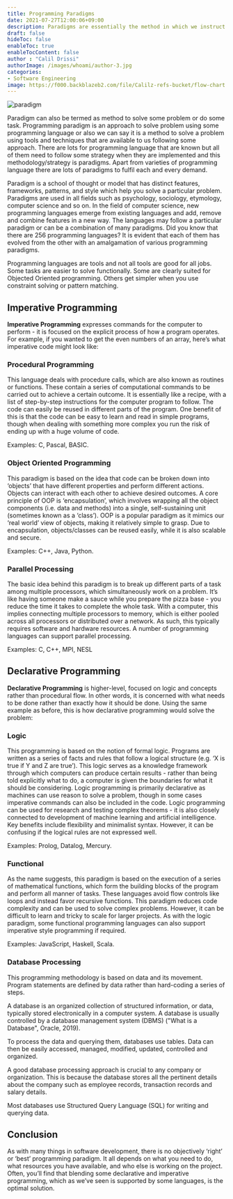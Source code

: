 ```yaml
---
title: Programming Paradigms 
date: 2021-07-27T12:00:06+09:00
description: Paradigms are essentially the method in which we instruct our machines to perform instructions and solve problems
draft: false
hideToc: false
enableToc: true
enableTocContent: false
author : "Calil Drissi"
authorImage: /images/whoami/author-3.jpg
categories:
- Software Engineering
image: https://f000.backblazeb2.com/file/Calilz-refs-bucket/flow-chart.png
---
```


![paradigm](/images/feature2/Programming-Paradigms.png "paradigm")

Paradigm can also be termed as method to solve some problem or do some task. Programming paradigm is an approach to solve problem using some programming language or also we can say it is a method to solve a problem using tools and techniques that are available to us following some approach. There are lots for programming language that are known but all of them need to follow some strategy when they are implemented and this methodology/strategy is paradigms. Apart from varieties of programming language there are lots of paradigms to fulfil each and every demand. 

Paradigm is a school of thought or model that has distinct features, frameworks, patterns, and style which help you solve a particular problem. Paradigms are used in all fields such as psychology, sociology, etymology, computer science and so on. In the field of computer science, new programming languages emerge from existing languages and add, remove and combine features in a new way. The languages may follow a particular paradigm or can be a combination of many paradigms. Did you know that there are 256 programming languages? It is evident that each of them has evolved from the other with an amalgamation of various programming paradigms.

Programming languages are tools and not all tools are good for all jobs. Some tasks are easier to solve functionally. Some are clearly suited for Objected Oriented programming. Others get simpler when you use constraint solving or pattern matching.


## Imperative Programming

**Imperative Programming** expresses commands for the computer to perform - it is focused on the explicit process of how a program operates. For example, if you wanted to get the even numbers of an array, here’s what imperative code might look like:

### Procedural Programming
This language deals with procedure calls, which are also known as routines or functions. These contain a series of computational commands to be carried out to achieve a certain outcome. It is essentially like a recipe, with a list of step-by-step instructions for the computer program to follow. The code can easily be reused in different parts of the program. One benefit of this is that the code can be easy to learn and read in simple programs, though when dealing with something more complex you run the risk of ending up with a huge volume of code.

Examples: C, Pascal, BASIC.

### Object Oriented Programming
This paradigm is based on the idea that code can be broken down into ‘objects’ that have different properties and perform different actions. Objects can interact with each other to achieve desired outcomes. A core principle of OOP is ‘encapsulation’, which involves wrapping all the object components (i.e. data and methods) into a single, self-sustaining unit (sometimes known as a ‘class’). OOP is a popular paradigm as it mimics our ‘real world’ view of objects, making it relatively simple to grasp. Due to encapsulation, objects/classes can be reused easily, while it is also scalable and secure.

Examples: C++, Java, Python.


### Parallel Processing

The basic idea behind this paradigm is to break up different parts of a task among multiple processors, which simultaneously work on a problem. It’s like having someone make a sauce while you prepare the pizza base - you reduce the time it takes to complete the whole task. With a computer, this implies connecting multiple processors to memory, which is either pooled across all processors or distributed over a network. As such, this typically requires software and hardware resources. A number of programming languages can support parallel processing.

Examples: C, C++, MPI, NESL

## Declarative Programming

 **Declarative Programming** is higher-level, focused on logic and concepts rather than procedural flow. In other words, it is concerned with what needs to be done rather than exactly how it should be done. Using the same example as before, this is how declarative programming would solve the problem:


### Logic 
This programming is based on the notion of formal logic. Programs are written as a series of facts and rules that follow a logical structure (e.g. ‘X is true if Y and Z are true’). This logic serves as a knowledge framework through which computers can produce certain results - rather than being told explicitly what to do, a computer is given the boundaries for what it should be considering. Logic programming is primarily declarative as machines can use reason to solve a problem, though in some cases imperative commands can also be included in the code. Logic programming can be used for research and testing complex theorems - it is also closely connected to development of machine learning and artificial intelligence. Key benefits include flexibility and minimalist syntax. However, it can be confusing if the logical rules are not expressed well. 

Examples: Prolog, Datalog, Mercury.
### Functional 
As the name suggests, this paradigm is based on the execution of a series of mathematical functions, which form the building blocks of the program and perform all manner of tasks. These languages avoid flow controls like loops and instead favor recursive functions. This paradigm reduces code complexity and can be used to solve complex problems. However, it can be difficult to learn and tricky to scale for larger projects. As with the logic paradigm, some functional programming languages can also support imperative style programming if required. 

Examples: JavaScript, Haskell, Scala.

### Database Processing

This programming methodology is based on data and its movement. Program statements are defined by data rather than hard-coding a series of steps.

A database is an organized collection of structured information, or data, typically stored electronically in a computer system. A database is usually controlled by a database management system (DBMS) ("What is a Database", Oracle, 2019).

To process the data and querying them, databases use tables. Data can then be easily accessed, managed, modified, updated, controlled and organized.

A good database processing approach is crucial to any company or organization. This is because the database stores all the pertinent details about the company such as employee records, transaction records and salary details.

Most databases use Structured Query Language (SQL) for writing and querying data.


## Conclusion

As with many things in software development, there is no objectively ‘right’ or ‘best’ programming paradigm. It all depends on what you need to do, what resources you have available, and who else is working on the project. Often, you’ll find that blending some declarative and imperative programming, which as we’ve seen is supported by some languages, is the optimal solution. 
